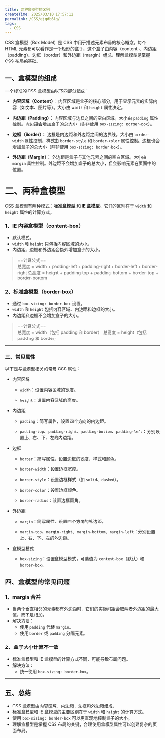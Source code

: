 ```yaml
---
title: 两种盒模型的区别
createTime: 2025/03/10 17:57:12
permalink: /CSS/ejqdb6kg/
tags:
  - CSS
---
```


CSS 盒模型（Box Model）是 CSS 中用于描述元素布局的核心概念。每个 HTML 元素都可以看作是一个矩形的盒子，这个盒子由内容（content）、内边距（padding）、边框（border）和外边距（margin）组成。理解盒模型是掌握 CSS 布局的基础。

## 一、盒模型的组成

一个标准的 CSS 盒模型由以下四部分组成：

- **内容区域（Content）：** 内容区域是盒子的核心部分，用于显示元素的实际内容（如文本、图片等）。大小由 `width` 和 `height` 属性决定。

- **内边距（Padding）：** 内容区域与边框之间的空白区域。大小由 `padding` 属性控制。内边距会增加盒子的总大小（除非使用 `box-sizing: border-box`）。

- **边框（Border）：** 边框是内边距和外边距之间的边界线。大小由 `border-width` 属性控制，样式由 `border-style` 和 `border-color` 属性控制。边框也会增加盒子的总大小（除非使用 `box-sizing: border-box`）。

- **外边距（Margin）：** 外边距是盒子与其他元素之间的空白区域。大小由 `margin` 属性控制。外边距不会增加盒子的总大小，但会影响元素在页面中的位置。

# 二、两种盒模型

CSS 盒模型有两种模式：**标准盒模型** 和 **IE 盒模型**。它们的区别在于 `width` 和 `height` 属性的计算方式。

### 1、IE 内容盒模型（content-box）

- 默认模式。
- `width` 和 `height` 只包括内容区域的大小。
- 内边距、边框和外边距会额外增加盒子的大小。

> ==计算公式==  
> 总宽度 = width + padding-left + padding-right + border-left + border-right
> 总高度 = height + padding-top + padding-bottom + border-top + border-bottom

### 2、标准盒模型（border-box）

- 通过 `box-sizing: border-box` 设置。
- `width` 和 `height` 包括内容区域、内边距和边框的大小。
- 内边距和边框不会增加盒子的大小。
  
> ==计算公式==  
>  总宽度 = width（包括 padding 和 border）
> 总高度 = height（包括 padding 和 border）

---

### 三、常见属性

以下是与盒模型相关的常用 CSS 属性：

- 内容区域

  - `width`：设置内容区域的宽度。

  - `height`：设置内容区域的高度。

- 内边距

  - `padding`：简写属性，设置四个方向的内边距。

  - `padding-top`、`padding-right`、`padding-bottom`、`padding-left`：分别设置上、右、下、左的内边距。

- 边框

  - `border`：简写属性，设置边框的宽度、样式和颜色。

  - `border-width`：设置边框宽度。

  - `border-style`：设置边框样式（如 `solid`、`dashed`）。

  - `border-color`：设置边框颜色。

  - `border-radius`：设置边框圆角。

- 外边距

  - `margin`：简写属性，设置四个方向的外边距。

  - `margin-top`、`margin-right`、`margin-bottom`、`margin-left`：分别设置上、右、下、左的外边距。

- 盒模型模式
  - `box-sizing`：设置盒模型模式，可选值为 `content-box`（默认）和 `border-box`。

## 四、盒模型的常见问题

### 1、margin 合并

- 当两个垂直相邻的元素都有外边距时，它们的实际间距会取两者外边距的最大值，而不是相加。
- 解决方法：
  - 使用 `padding` 代替 `margin`。
  - 使用 `border` 或 `padding` 分隔元素。

### 2、盒子大小计算不一致

- 标准盒模型和 IE 盒模型的计算方式不同，可能导致布局问题。
- 解决方法：
  - 统一使用 `box-sizing: border-box`。

---

## 五、总结

- CSS 盒模型由内容区域、内边距、边框和外边距组成。
- 标准盒模型和 IE 盒模型的主要区别在于 `width` 和 `height` 的计算方式。
- 使用 `box-sizing: border-box` 可以更直观地控制盒子的大小。
- 理解盒模型是掌握 CSS 布局的关键，合理使用盒模型属性可以创建复杂的页面布局。
